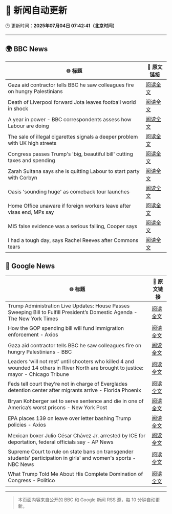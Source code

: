 # 🧠 新闻自动更新

🕒 更新时间：**2025年07月04日 07:42:41（北京时间）**

---

## 🌍 BBC News

| 🌐 标题 | 🔗 原文链接 |
|--------|-------------|
| Gaza aid contractor tells BBC he saw colleagues fire on hungry Palestinians | [阅读全文](https://www.bbc.com/news/articles/cnvmry71q5yo) |
| Death of Liverpool forward Jota leaves football world in shock | [阅读全文](https://www.bbc.com/sport/football/articles/crl05r070wro) |
| A year in power - BBC correspondents assess how Labour are doing | [阅读全文](https://www.bbc.com/news/articles/crenvyrnv33o) |
| The sale of illegal cigarettes signals a deeper problem with UK high streets | [阅读全文](https://www.bbc.com/news/articles/cy9097lwxg9o) |
| Congress passes Trump's 'big, beautiful bill' cutting taxes and spending | [阅读全文](https://www.bbc.com/news/articles/cddz3n6vz0go) |
| Zarah Sultana says she is quitting Labour to start party with Corbyn | [阅读全文](https://www.bbc.com/news/articles/cwyel9kgdvdo) |
| Oasis 'sounding huge' as comeback tour launches | [阅读全文](https://www.bbc.com/news/articles/cz7l1x7x80ro) |
| Home Office unaware if foreign workers leave after visas end, MPs say | [阅读全文](https://www.bbc.com/news/articles/cwykw93d393o) |
| MI5 false evidence was a serious failing, Cooper says | [阅读全文](https://www.bbc.com/news/articles/c1e0dpv1yxno) |
| I had a tough day, says Rachel Reeves after Commons tears | [阅读全文](https://www.bbc.com/news/articles/ce8z3lgkd8eo) |

## 📰 Google News

| 🌐 标题 | 🔗 原文链接 |
|--------|-------------|
| Trump Administration Live Updates: House Passes Sweeping Bill to Fulfill President’s Domestic Agenda - The New York Times | [阅读全文](https://news.google.com/rss/articles/CBMic0FVX3lxTE1tOE85OWotVTV2ckFxb0lDWHZrb2ZlcURCeFJtaUlBOWJoNlZySnRHY0ZOT3M2WlhLaGhuay1WejN6aTN0dS1XNDVxTGQtUzRsOHdUTHNlYWc1ZUVkMTRWLUZ0RDJaand4WjJrNzJ0MXBVVk0?oc=5) |
| How the GOP spending bill will fund immigration enforcement - Axios | [阅读全文](https://news.google.com/rss/articles/CBMikgFBVV95cUxOMU9XVHFXeGlzUlBmTlRScEVJakR3a18xbWE4MXZTQ3BESWhVQ2hfVWl3OWNCSDh1VmlUbVdid1F5TVZINm5vUXp0cUpZWGJ6ZEtDcUV1Q0lnTHpJdWJkRDVjWTNzQ1laMHRsanBKeVo5MWpYQmQweE0wNGdYckhrYUtPUDQ3NUtNb0Z4eE1HZFU3UQ?oc=5) |
| Gaza aid contractor tells BBC he saw colleagues fire on hungry Palestinians - BBC | [阅读全文](https://news.google.com/rss/articles/CBMiWkFVX3lxTE85cDBBVDI2aTBOQWIxQ2RzNExGemxjdzcwR3lpd0Y3aDU0b0xIa1JIYU5PVXJ6Tjg2SU1qU1pUeWk3M1JENzFPTmVsNWlsQzd1ZHlPeWdLX0Q1QdIBX0FVX3lxTFA4UzlaVWhVRmVtbmpTekhpSVJ2NE1YeEFsN0MxVkxaTXZJVUJlNkdpZm9zNGIyV1Q2VWtvTFFlZnF0cmg5VVBEZXV2LW1UajVSQ3BsbXNpekFYckVQZHRJ?oc=5) |
| Leaders ‘will not rest’ until shooters who killed 4 and wounded 14 others in River North are brought to justice: mayor - Chicago Tribune | [阅读全文](https://news.google.com/rss/articles/CBMifEFVX3lxTE1qX1dVSTRiWDk4amp0QzlfdDgzVEFOeEhyQTRoWjhZckEtX0JkZEx6eFR3U2JnTW80eHp6NUVZSlBXaEszTkJxazlsbENMVUJMTm5WX280SFo3Sk9KUG5acTBOSFhBRkZhaFk1Y0Q1WENMUTg5bjhadWFPR0o?oc=5) |
| Feds tell court they’re not in charge of Everglades detention center after migrants arrive - Florida Phoenix | [阅读全文](https://news.google.com/rss/articles/CBMixwFBVV95cUxONGotMjlmTmU4a0ZEYm1DTWZSaFBXaFJrQUZaZzY4NEJmYkI5eDhnUE8xTHdQLS1lTkd6bmt2cXdXMlJrc19od0VmVXVHQWl5VzhNY1A0WjRnd3E1TTNyM3FaYVpJS1pLdmVDSU5ESFRVOVdKVmQ0aHkwMklzankxdnAxeWRnbnFhb3B5T0pyR25qQ1JPN2J3OTIzSHB3T3B6eVdxczFQM1JKRTZ5MTZjc3hsTzVQTWV6V0I0dWZTLUZDbHNqcU0w?oc=5) |
| Bryan Kohberger set to serve sentence and die in one of America’s worst prisons - New York Post | [阅读全文](https://news.google.com/rss/articles/CBMiuAFBVV95cUxOeUdzdEVOakxPUGZ1LWtIMUhNUDNkbmNEdnc0NlBlSmMyYXVrS2RRcnZzYk5FWjVPdk9JYzFGa2V2NmhleEphMWVYeEJPY085UDk5Ui1OdlFOajhaZTZNd0Nvb1oyYVctWEhhR0JUS1o1V2VZeW5SWmxxMlpTdlpKcXA0NVVEWHJBeXFxdmloTklZTHBaTWNSR2phUzl3SGNUUWJVUHgzLS1vQk1RWXJJRno3SURTWjV2?oc=5) |
| EPA places 139 on leave over letter bashing Trump policies - Axios | [阅读全文](https://news.google.com/rss/articles/CBMibEFVX3lxTE02eDVNTnVpU1hJS251WVBES3FXU0Y1V19JQ2lZcDcxQ2F3Ykc2ckJPMUVKUGtOWk4yWUFEblZWUXhDaXo1S21NcHVrLUtJdTFITkF2bWY4ZEZnUHBzZjZWRlpZenJGMnA5Uk1QQw?oc=5) |
| Mexican boxer Julio César Chávez Jr. arrested by ICE for deportation, federal officials say - AP News | [阅读全文](https://news.google.com/rss/articles/CBMiswFBVV95cUxQVDBsMkZGd2xiQ0xzb09jaTdfeE1veEZyOVhWMV9CM0E1NG1EN1BkWklGOFNTbDB4Um1BZGNya1ltQXpsYjBlMEdVTmJfOG0zNGZUZkEtNkRFUUl5dGhENkhVSVlLUmpSQk5rODB1bGxwaE9qcWh5X0c3ekhaU2ZTME1sMHJLNWxjbGpzTzdNSUJ4RDdNZ3JmZzR0MFJ5MEl0QzAzS0hsWW0wYzQyQzJadURfTQ?oc=5) |
| Supreme Court to rule on state bans on transgender students' participation in girls' and women's sports - NBC News | [阅读全文](https://news.google.com/rss/articles/CBMitAFBVV95cUxOdHNyMjZoTEFVMlVKLXJac193cU9RSjZIN04ydmlBRW5oTHdrNW9FSVFRVmlSVjUzeFdOd0RnLTlKWVNCMzBfUW54OGh0cTctZ3l1M2VrOGRpaER5T0xkNWpMdy05QVBNbWRob3ItNmNwQ3lRZTl2aDR0UGxFdE9xUkNfQVFVZ09zT3FLNk5fTmhLZkt4M2syOXBucDBEWlpSYUtuZG5aUEFtdkhLNDI5R1dCZzTSAVZBVV95cUxNYWp5WS1RR1NmeDlNODRrOEo0TU1mdkZKUGFaMVdFTEZ1c2thOUFpS3VqZG9pOXdIU21QWUtHVmRCWHAxMDBraXk3V21pUER0WlNVUkdIZw?oc=5) |
| What Trump Told Me About His Complete Domination of Congress - Politico | [阅读全文](https://news.google.com/rss/articles/CBMinAFBVV95cUxNMzJCUUpCZDQzYlJjMmVMT0VrMm5vS01SeXJlUnU0emQ2dDNnY1pjcHZZYmdPcGdTLUtLVGU3SG9MTlhrTEgyc0h0OENnMDhsVjEwWWR4anZoX3VtdlQtN0w2anoxeHNlZFF4bDM1eFhyd1NXSHRMOXR0SEtFeEUxd0o1SjVyVUZsdGlrdy03OFR3VXhQT24zeWZWWXE?oc=5) |

---
> 本页面内容来自公开的 BBC 和 Google 新闻 RSS 源，每 10 分钟自动更新。